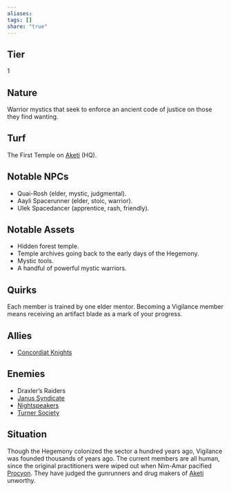 ```yaml
---
aliases: 
tags: []
share: "true"
---
```

## Tier
1

## Nature
Warrior mystics that seek to enforce an ancient code of justice on those they find wanting.

## Turf
The First Temple on [Aketi](../Atlas/Procyon/Brekk/Aketi.md) (HQ).

## Notable NPCs
- Quai-Rosh (elder, mystic, judgmental).
- Aayli Spacerunner (elder, stoic, warrior).
- Ulek Spacedancer (apprentice, rash, friendly).

## Notable Assets
- Hidden forest temple.
- Temple archives going back to the early days of the Hegemony.
- Mystic tools.
- A handful of powerful mystic warriors.

## Quirks
Each member is trained by one elder mentor. Becoming a Vigilance member means receiving an artifact blade as a mark of your progress.

## Allies
- [Concordiat Knights](./Concordiat%20Knights.md)

## Enemies
- Draxler’s Raiders
- [Janus Syndicate](./Janus%20Syndicate.md)
- [Nightspeakers](./Nightspeakers.md)
- [Turner Society](./Turner%20Society.md)

## Situation
Though the Hegemony colonized the sector a hundred years ago, Vigilance was founded thousands of years ago. The current members are all human, since the original practitioners were wiped out when Nim-Amar pacified [Procyon](../Atlas/Procyon/Procyon.md). They have judged the gunrunners and drug makers of [Aketi](../Atlas/Procyon/Brekk/Aketi.md) unworthy.
